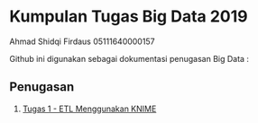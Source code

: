 # Kumpulan Tugas Big Data 2019

Ahmad Shidqi Firdaus
05111640000157

Github ini digunakan sebagai dokumentasi penugasan Big Data :

## Penugasan
1. [Tugas 1 - ETL Menggunakan KNIME](https://github.com/ahmadkikok/bigdata_2019/tree/master/tugas_1_etl-menggunakan-knime)